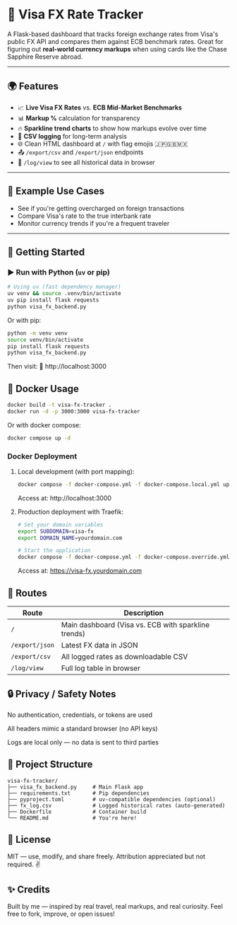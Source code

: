 # 💱 Visa FX Rate Tracker

A Flask-based dashboard that tracks foreign exchange rates from Visa's public FX API and compares them against ECB benchmark rates. Great for figuring out **real-world currency markups** when using cards like the Chase Sapphire Reserve abroad.

---

## 🌍 Features

- 📈 **Live Visa FX Rates** vs. **ECB Mid-Market Benchmarks**
- 📊 **Markup %** calculation for transparency
- 🔥 **Sparkline trend charts** to show how markups evolve over time
- 📁 **CSV logging** for long-term analysis
- 🌐 Clean HTML dashboard at `/` with flag emojis 🇯🇵🇬🇧🇲🇽
- 📤 `/export/csv` and `/export/json` endpoints
- 📜 `/log/view` to see all historical data in browser

---

## 🧪 Example Use Cases

- See if you're getting overcharged on foreign transactions
- Compare Visa's rate to the true interbank rate
- Monitor currency trends if you're a frequent traveler

---

## 🚀 Getting Started

### ▶️ Run with Python (`uv` or pip)

```bash
# Using uv (fast dependency manager)
uv venv && source .venv/bin/activate
uv pip install flask requests
python visa_fx_backend.py
```
Or with pip:

```bash
python -m venv venv
source venv/bin/activate
pip install flask requests
python visa_fx_backend.py
```

Then visit:
📍 http://localhost:3000


## 🐳 Docker Usage

```bash
docker build -t visa-fx-tracker .
docker run -d -p 3000:3000 visa-fx-tracker
```

Or with docker compose:

```bash
docker compose up -d
```

### Docker Deployment

1. Local development (with port mapping):
   ```bash
   docker compose -f docker-compose.yml -f docker-compose.local.yml up -d
   ```
   Access at: http://localhost:3000

2. Production deployment with Traefik:
   ```bash
   # Set your domain variables
   export SUBDOMAIN=visa-fx
   export DOMAIN_NAME=yourdomain.com

   # Start the application
   docker compose -f docker-compose.yml -f docker-compose.override.yml up -d
   ```
   Access at: https://visa-fx.yourdomain.com

## 🧾 Routes

| Route          | Description                                           |
|----------------|-------------------------------------------------------|
| `/`            | Main dashboard (Visa vs. ECB with sparkline trends)   |
| `/export/json` | Latest FX data in JSON                                |
| `/export/csv`  | All logged rates as downloadable CSV                  |
| `/log/view`    | Full log table in browser                             |

## 🔒 Privacy / Safety Notes
No authentication, credentials, or tokens are used

All headers mimic a standard browser (no API keys)

Logs are local only — no data is sent to third parties

## 📂 Project Structure

```
visa-fx-tracker/
├── visa_fx_backend.py     # Main Flask app
├── requirements.txt       # Pip dependencies
├── pyproject.toml         # uv-compatible dependencies (optional)
├── fx_log.csv             # Logged historical rates (auto-generated)
├── Dockerfile             # Container build
└── README.md              # You're here!
```

## 📖 License
MIT — use, modify, and share freely.
Attribution appreciated but not required. ✌️

## ✨ Credits
Built by me — inspired by real travel, real markups, and real curiosity.
Feel free to fork, improve, or open issues!